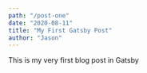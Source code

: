 ```yaml
---
path: "/post-one"
date: "2020-08-11"
title: "My First Gatsby Post"
author: "Jason"
---
```


This is my very first blog post in Gatsby
